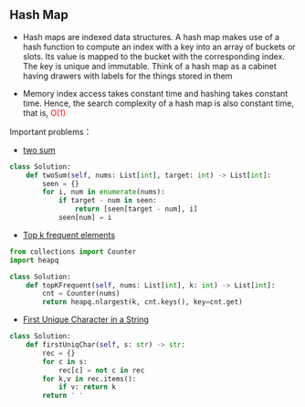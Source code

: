 ## Hash Map
- Hash maps are indexed data structures. A hash map makes use of a hash function to compute an index with a key into an array of buckets or slots. Its value is mapped to the bucket with the corresponding index. The key is unique and immutable. Think of a hash map as a cabinet having drawers with labels for the things stored in them 

- Memory index access takes constant time and hashing takes constant time. Hence, the search complexity of a hash map is also constant time, that is, <font color="red"> O(1) </font>

Important problems：
- [two sum](https://leetcode.com/problems/two-sum/)
```python
class Solution:
    def twoSum(self, nums: List[int], target: int) -> List[int]:
        seen = {}
        for i, num in enumerate(nums):
            if target - num in seen:
                return [seen[target - num], i]
            seen[num] = i
```

- [Top k frequent elements]( https://leetcode.com/problems/top-k-frequent-elements/ )
```python
from collections import Counter  
import heapq 

class Solution:
    def topKFrequent(self, nums: List[int], k: int) -> List[int]:  
        cnt = Counter(nums)  
        return heapq.nlargest(k, cnt.keys(), key=cnt.get)
```
- [ First Unique Character in a String ](https://leetcode.com/problems/first-unique-character-in-a-string/) 
```python
class Solution:
    def firstUniqChar(self, s: str) -> str: 
        rec = {}  
        for c in s:
            rec[c] = not c in rec  
        for k,v in rec.items():
            if v: return k 
        return ' ' 
```


